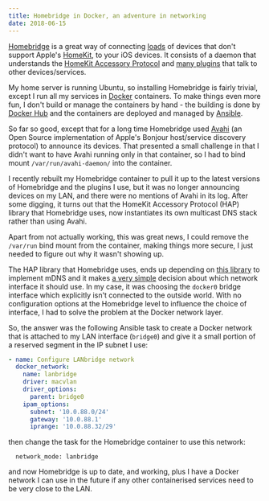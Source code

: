 ```yaml
---
title: Homebridge in Docker, an adventure in networking
date: 2018-06-15
---
```


[Homebridge](https://github.com/nfarina/homebridge) is a great way of connecting [loads](https://www.npmjs.com/search?q=homebridge) of devices that don't support Apple's [HomeKit](https://www.apple.com/uk/ios/home/), to your iOS devices. It consists of a daemon that understands the [HomeKit Accessory Protocol](https://developer.apple.com/support/homekit-accessory-protocol/) and [many plugins](https://www.npmjs.com/search?q=homebridge) that talk to other devices/services.

My home server is running Ubuntu, so installing Homebridge is fairly trivial, except I run all my services in [Docker](https://www.docker.com) containers. To make things even more fun, I don't build or manage the containers by hand - the building is done by [Docker Hub](https://hub.docker.com/u/cmsj/) and the containers are deployed and managed by [Ansible](https://www.ansible.com/).

So far so good, except that for a long time Homebridge used [Avahi](https://www.avahi.org/) (an Open Source implementation of Apple's Bonjour host/service discovery protocol) to announce its devices. That presented a small challenge in that I didn't want to have Avahi running only in that container, so I had to bind mount `/var/run/avahi-daemon/` into the container.

I recently rebuilt my Homebridge container to pull it up to the latest versions of Homebridge and the plugins I use, but it was no longer announcing devices on my LAN, and there were no mentions of Avahi in its log. After some digging, it turns out that the HomeKit Accessory Protocol (HAP) library that Homebridge uses, now instantiates its own multicast DNS stack rather than using Avahi.

Apart from not actually working, this was great news, I could remove the `/var/run` bind mount from the container, making things more secure, I just needed to figure out why it wasn't showing up.

The HAP library that Homebridge uses, ends up depending on [this library](https://github.com/mafintosh/multicast-dns) to implement mDNS and it makes [a very simple](https://github.com/mafintosh/multicast-dns/blob/master/index.js#L147) decision about which network interface it should use. In my case, it was choosing the `docker0` bridge interface which explicitly isn't connected to the outside world. With no configuration options at the Homebridge level to influence the choice of interface, I had to solve the problem at the Docker network layer.

So, the answer was the following Ansible task to create a Docker network that is attached to my LAN interface (`bridge0`) and give it a small portion of a reserved segment in the IP subnet I use:

```YAML
- name: Configure LANbridge network
  docker_network:
    name: lanbridge
    driver: macvlan
    driver_options:
      parent: bridge0
    ipam_options:
      subnet: '10.0.88.0/24'
      gateway: '10.0.88.1'
      iprange: '10.0.88.32/29'
```

then change the task for the Homebridge container to use this network:

```
  network_mode: lanbridge
```

and now Homebridge is up to date, and working, plus I have a Docker network I can use in the future if any other containerised services need to be very close to the LAN.
